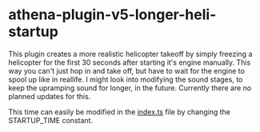 # athena-plugin-v5-longer-heli-startup

This plugin creates a more realistic helicopter takeoff by simply freezing a helicopter for the first 30 seconds after starting it's engine manually. This way you can't just hop in and take off, but have to wait for the engine to spool up like in reallife.
I might look into modifying the sound stages, to keep the upramping sound for longer, in the future. Currently there are no planned updates for this.

This time can easily be modified in the [index.ts](server/index.ts) file by changing the STARTUP_TIME constant.

